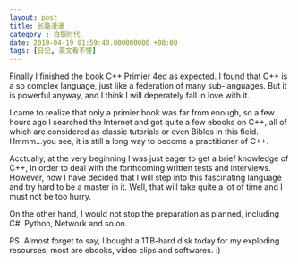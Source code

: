 ```yaml
---
layout: post 
title: 长路漫漫 
category : 白银时代
date: 2010-04-19 01:59:40.000000000 +08:00
tags: [日记, 英文看不懂]
---
```


Finally I finished the book C++ Primier 4ed as expected. I found that C++ is a so complex language, just like a federation of many sub-languages. But it is powerful anyway, and I think I will deperately fall in love with it.
  
I came to realize that only a primier book was far from enough, so a few hours ago I searched the Internet and got quite a few ebooks on C++, all of which are considered as classic tutorials or even Bibles in this field. Hmmm…you see, it is still a long way to become a practitioner of C++.
  
Acctually, at the very beginning I was just eager to get a brief knowledge of C++, in order to deal with the forthcoming written tests and interviews. However, now I have decided that I will step into this fascinating language and try hard to be a master in it. Well, that will take quite a lot of time and I must not be too hurry.
  
On the other hand, I would not stop the preparation as planned, including C#, Python, Network and so on.
  
PS. Almost forget to say, I bought a 1TB-hard disk today for my exploding resourses, most are ebooks, video clips and softwares. :)

